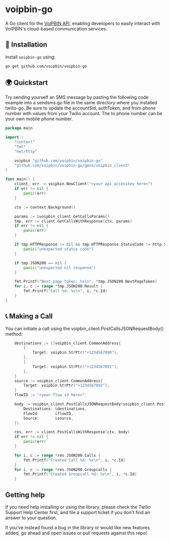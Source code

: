 # voipbin-go
A Go client for the [VoIPBIN API](https://api.voipbin.net/docs/intro.html), enabling developers to easily interact with VoIPBIN's cloud-based communication services.

## 🚀 Installation

Install `voipbin-go` using:

```sh
go get github.com/voipbin/voipbin-go
```

## 🌍 Quickstart
Try sending yourself an SMS message by pasting the following code example into a sendsms.go file in the same directory where you installed twilio-go. Be sure to update the accountSid, authToken, and from phone number with values from your Twilio account. The to phone number can be your own mobile phone number.

```go
package main

import (
	"context"
	"fmt"
	"net/http"

	voipbin "github.com/voipbin/voipbin-go"
	"github.com/voipbin/voipbin-go/gens/voipbin_client"
)

func main() {
	client, err := voipbin.NewClient("<your api accesskey here>")
	if err != nil {
		panic(err)
	}

	ctx := context.Background()

	params := &voipbin_client.GetCallsParams{}
	tmp, err := client.GetCallsWithResponse(ctx, params)
	if err != nil {
		panic(err)
	}

	if tmp.HTTPResponse != nil && tmp.HTTPResponse.StatusCode != http.StatusOK {
		panic("unexpected status code")
	}

	if tmp.JSON200 == nil {
		panic("unexpected nil response")
	}

	fmt.Printf("Next page token: %s\n", *tmp.JSON200.NextPageToken)
	for i, c := range *tmp.JSON200.Result {
		fmt.Printf("Call %d: %v\n", i, *c.Id)
	}
}
```

## 📞 Making a Call
You can initiate a call using the voipbin_client.PostCallsJSONRequestBody() method:
```go
	destinations := []voipbin_client.CommonAddress{
		{
			Target: voipbin.StrPtr("+1234567890"),
		},
		{
			Target: voipbin.StrPtr("+1234567891"),
		},
	}
	source := voipbin_client.CommonAddress{
		Target: voipbin.StrPtr("+1234567892"),
	}
	flowID := "<your flow id here>"

	body := voipbin_client.PostCallsJSONRequestBody(voipbin_client.PostCallsJSONBody{
		Destinations: &destinations,
		FlowId:       &flowID,
		Source:       &source,
	})

	res, err := client.PostCallsWithResponse(ctx, body)
	if err != nil {
		panic(err)
	}

	for i, c := range *res.JSON200.Calls {
		fmt.Printf("Created Call %d: %v\n", i, *c.Id)
	}
	for i, c := range *res.JSON200.Groupcalls {
		fmt.Printf("Created Groupcall %d: %v\n", i, *c.Id)
	}
```

## Getting help
If you need help installing or using the library, please check the Twilio Support Help Center first, and file a support ticket if you don't find an answer to your question.

If you've instead found a bug in the library or would like new features added, go ahead and open issues or pull requests against this repo!
